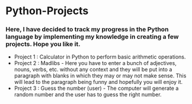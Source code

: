 # Python-Projects
### Here, I have decided to track my progress in the Python language by implementing my knowledge in creating a few projects. Hope you like it.
- Project 1 : Calculator in Python to perform basic arithmetic operations.
- Project 2 : Madlibs - Here you have to enter a bunch of adjectives, nouns, verbs, etc. without any context and they will be put into a paragraph with blanks in which they may or may not make sense. This will lead to the paragraph being funny and hopefully you will enjoy it.
- Project 3 : Guess the number (user) - The computer will generate a random number and the user has to guess the right number. 
